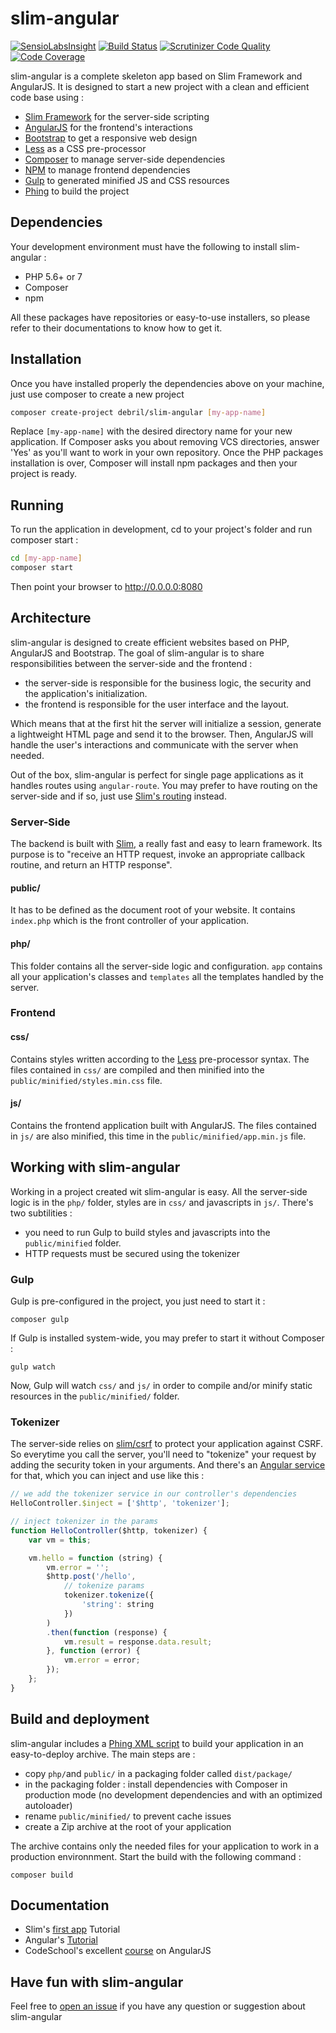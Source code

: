 # slim-angular

[![SensioLabsInsight](https://insight.sensiolabs.com/projects/789220ea-d8c8-48fc-9555-9ca1bd07de45/mini.png)](https://insight.sensiolabs.com/projects/789220ea-d8c8-48fc-9555-9ca1bd07de45)
[![Build Status](https://travis-ci.org/alexdebril/slim-angular.svg?branch=master)](https://travis-ci.org/alexdebril/slim-angular)
[![Scrutinizer Code Quality](https://scrutinizer-ci.com/g/alexdebril/slim-angular/badges/quality-score.png?b=master)](https://scrutinizer-ci.com/g/alexdebril/slim-angular/?branch=master)
[![Code Coverage](https://scrutinizer-ci.com/g/alexdebril/slim-angular/badges/coverage.png?b=master)](https://scrutinizer-ci.com/g/alexdebril/slim-angular/?branch=master)

slim-angular is a complete skeleton app based on Slim Framework and AngularJS. It is designed to start a new project with a clean and efficient code base using : 

- [Slim Framework](http://www.slimframework.com) for the server-side scripting
- [AngularJS](https://angularjs.org) for the frontend's interactions
- [Bootstrap](http://getbootstrap.com) to get a responsive web design
- [Less](http://lesscss.org) as a CSS pre-processor
- [Composer](https://getcomposer.org) to manage server-side dependencies
- [NPM](http://npmjs.org) to manage frontend dependencies
- [Gulp](http://gulpjs.com) to generated minified JS and CSS resources
- [Phing](https://www.phing.info) to build the project

## Dependencies

Your development environment must have the following to install slim-angular : 

- PHP 5.6+ or 7
- Composer
- npm

All these packages have repositories or easy-to-use installers, so please refer to their documentations to know how to get it.

## Installation

Once you have installed properly the dependencies above on your machine, just use composer to create a new project

```bash
composer create-project debril/slim-angular [my-app-name]
```

Replace `[my-app-name]` with the desired directory name for your new application. If Composer asks you about removing VCS directories, answer 'Yes' as you'll want to work in your own repository. Once the PHP packages installation is over, Composer will install npm packages and then your project is ready.

## Running

To run the application in development, cd to your project's folder and run composer start : 


```bash
cd [my-app-name]
composer start
```

Then point your browser to http://0.0.0.0:8080

## Architecture

slim-angular is designed to create efficient websites based on PHP, AngularJS and Bootstrap. The goal of slim-angular is to share responsibilities between the server-side and the frontend :

- the server-side is responsible for the business logic, the security and the application's initialization.
- the frontend is responsible for the user interface and the layout.

Which means that at the first hit the server will initialize a session, generate a lightweight HTML page and send it to the browser. Then, AngularJS will handle the user's interactions and communicate with the server when needed.

Out of the box, slim-angular is perfect for single page applications as it handles routes using `angular-route`. You may prefer to have routing on the server-side and if so, just use [Slim's routing](http://www.slimframework.com/docs/objects/router.html) instead.

### Server-Side

The backend is built with [Slim](http://www.slimframework.com/docs/), a really fast and easy to learn framework. Its purpose is to "receive an HTTP request, invoke an appropriate callback routine, and return an HTTP response".

#### public/

It has to be defined as the document root of your website. It contains `index.php` which is the front controller of your application.

#### php/

This folder contains all the server-side logic and configuration. `app` contains all your application's classes and `templates` all the templates handled by the server.

### Frontend

#### css/

Contains styles written according to the [Less](http://lesscss.org) pre-processor syntax. The files contained in `css/` are compiled and then minified into the `public/minified/styles.min.css` file.

#### js/

Contains the frontend application built with AngularJS. The files contained in `js/` are also minified, this time in the `public/minified/app.min.js` file.

## Working with slim-angular

Working in a project created wit slim-angular is easy. All the server-side logic is in the `php/` folder, styles are in `css/` and javascripts in `js/`. There's two subtilities : 

 - you need to run Gulp to build styles and javascripts into the `public/minified` folder.
 - HTTP requests must be secured using the tokenizer
 
### Gulp

Gulp is pre-configured in the project, you just need to start it : 

```shell
composer gulp
```

If Gulp is installed system-wide, you may prefer to start it without Composer : 

```shell
gulp watch
```

Now, Gulp will watch `css/` and `js/` in order to compile and/or minify static resources in the `public/minified/` folder.

### Tokenizer

The server-side relies on [slim/csrf](https://github.com/slimphp/Slim-Csrf) to protect your application against CSRF. So everytime you call the server, you'll need to "tokenize" your request by adding the security token in your arguments. And there's an [Angular service](https://github.com/alexdebril/slim-angular/blob/master/js/app.js#L3) for that, which you can inject and use like this : 

```js
// we add the tokenizer service in our controller's dependencies
HelloController.$inject = ['$http', 'tokenizer'];

// inject tokenizer in the params
function HelloController($http, tokenizer) {
    var vm = this;

    vm.hello = function (string) {
        vm.error = '';
        $http.post('/hello',
            // tokenize params
            tokenizer.tokenize({
                'string': string
            })
        )
        .then(function (response) {
            vm.result = response.data.result;
        }, function (error) {
            vm.error = error;
        });
    };
}
```

## Build and deployment

slim-angular includes a [Phing XML script](https://github.com/alexdebril/slim-angular/blob/master/build.xml) to build your application in an easy-to-deploy archive. The main steps are : 

 - copy `php/`and `public/` in a packaging folder called `dist/package/`
 - in the packaging folder : install dependencies with Composer in production mode (no development dependencies and with an optimized autoloader)
 - rename `public/minified/` to prevent cache issues
 - create a Zip archive at the root of your application
 
The archive contains only the needed files for your application to work in a production environnment. Start the build with the following command : 

```shell
composer build
```

## Documentation

 - Slim's [first app](http://www.slimframework.com/docs/tutorial/first-app.html) Tutorial
 - Angular's [Tutorial](https://docs.angularjs.org/tutorial)
 - CodeSchool's excellent [course](https://www.codeschool.com/courses/shaping-up-with-angular-js) on AngularJS

## Have fun with slim-angular

Feel free to [open an issue](https://github.com/alexdebril/slim-angular/issues) if you have any question or suggestion about slim-angular
